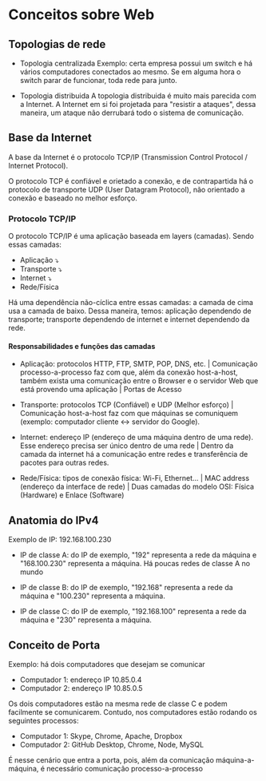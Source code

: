 # Conceitos sobre Web

## Topologias de rede
- Topologia centralizada
Exemplo: certa empresa possui um switch e há vários computadores conectados ao mesmo. Se em alguma hora o switch parar de funcionar, toda rede para junto.

- Topologia distribuida
A topologia distribuida é muito mais parecida com a Internet. A Internet em si foi projetada para "resistir a ataques", dessa maneira, um ataque não derrubará todo o sistema de comunicação.

## Base da Internet
A base da Internet é o protocolo TCP/IP (Transmission Control Protocol / Internet Protocol).

O protocolo TCP é confiável e orietado a conexão, e de contrapartida há o protocolo de transporte UDP (User Datagram Protocol), não orientado a conexão e baseado no melhor esforço.

### Protocolo TCP/IP
O protocolo TCP/IP é uma aplicação baseada em layers (camadas). Sendo essas camadas:

- Aplicação :arrow_heading_down:
- Transporte :arrow_heading_down:
- Internet :arrow_heading_down:
- Rede/Física

Há uma dependência não-cíclica entre essas camadas: a camada de cima usa a camada de baixo. Dessa maneira, temos: aplicação dependendo de transporte; transporte dependendo de internet e internet dependendo da rede.

#### Responsabilidades e funções das camadas
- Aplicação: protocolos HTTP, FTP, SMTP, POP, DNS, etc. | Comunicação processo-a-processo faz com que, além da conexão host-a-host, também exista uma comunicação entre o Browser e o servidor Web que está provendo uma aplicação | Portas de Acesso

- Transporte: protocolos TCP (Confiável) e UDP (Melhor esforço) | Comunicação host-a-host faz com que máquinas se comuniquem (exemplo: computador cliente <-> servidor do Google).

- Internet: endereço IP (endereço de uma máquina dentro de uma rede). Esse endereço precisa ser único dentro de uma rede | Dentro da camada da internet há a comunicação entre redes e transferência de pacotes para outras redes.

- Rede/Física: tipos de conexão física: Wi-Fi, Ethernet... | MAC address (endereço da interface de rede) | Duas camadas do modelo OSI: Física (Hardware) e Enlace (Software)

## Anatomia do IPv4
Exemplo de IP: 192.168.100.230

- IP de classe A: do IP de exemplo, "192" representa a rede da máquina e "168.100.230" representa a máquina. Há poucas redes de classe A no mundo

- IP de classe B: do IP de exemplo, "192.168" representa a rede da máquina e "100.230" representa a máquina.

- IP de classe C: do IP de exemplo, "192.168.100" representa a rede da máquina e "230" representa a máquina.

## Conceito de Porta
Exemplo: há dois computadores que desejam se comunicar

- Computador 1: endereço IP 10.85.0.4
- Computador 2: endereço IP 10.85.0.5

Os dois computadores estão na mesma rede de classe C e podem facilmente se comunicarem. Contudo, nos computadores estão rodando os seguintes processos:

- Computador 1: Skype, Chrome, Apache, Dropbox
- Computador 2: GitHub Desktop, Chrome, Node, MySQL

É nesse cenário que entra a porta, pois, além da comunicação máquina-a-máquina, é necessário comunicação processo-a-processo
